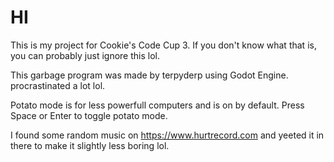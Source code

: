 # HI
This is my project for Cookie's Code Cup 3. If you don't know what that is, you can probably just ignore this lol.

This garbage program was made by terpyderp using Godot Engine.  procrastinated a lot lol.

Potato mode is for less powerfull computers and is on by default.
Press Space or Enter to toggle potato mode.

I found some random music on https://www.hurtrecord.com and yeeted it in there to make it slightly less boring lol.
